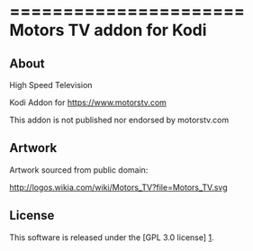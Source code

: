 ======================
Motors TV addon for Kodi
======================

About
-----
High Speed Television

Kodi Addon for https://www.motorstv.com

This addon is not published nor endorsed by motorstv.com


Artwork
---------------------
Artwork sourced from public domain:

http://logos.wikia.com/wiki/Motors_TV?file=Motors_TV.svg


License
-------
This software is released under the [GPL 3.0 license] [1].

[1]: http://www.gnu.org/licenses/gpl-3.0.html